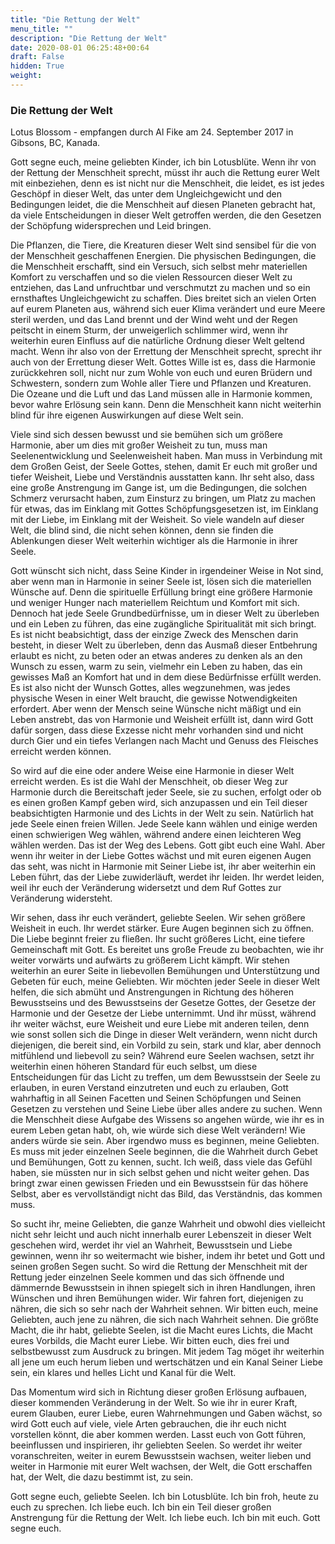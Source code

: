 ```yaml
---
title: "Die Rettung der Welt"
menu_title: ""
description: "Die Rettung der Welt"
date: 2020-08-01 06:25:48+00:64
draft: False
hidden: True
weight:
---
```

### Die Rettung der Welt

Lotus Blossom - empfangen durch Al Fike am 24. September 2017 in Gibsons, BC, Kanada.

Gott segne euch, meine geliebten Kinder, ich bin Lotusblüte. Wenn ihr von der Rettung der Menschheit sprecht, müsst ihr auch die Rettung eurer Welt mit einbeziehen, denn es ist nicht nur die Menschheit, die leidet, es ist jedes Geschöpf in dieser Welt, das unter dem Ungleichgewicht und den Bedingungen leidet, die die Menschheit auf diesen Planeten gebracht hat, da viele Entscheidungen in dieser Welt getroffen werden, die den Gesetzen der Schöpfung widersprechen und Leid bringen.

Die Pflanzen, die Tiere, die Kreaturen dieser Welt sind sensibel für die von der Menschheit geschaffenen Energien. Die physischen Bedingungen, die die Menschheit erschafft, sind ein Versuch, sich selbst mehr materiellen Komfort zu verschaffen und so die vielen Ressourcen dieser Welt zu entziehen, das Land unfruchtbar und verschmutzt zu machen und so ein ernsthaftes Ungleichgewicht zu schaffen. Dies breitet sich an vielen Orten auf eurem Planeten aus, während sich euer Klima verändert und eure Meere steril werden, und das Land brennt und der Wind weht und der Regen peitscht in einem Sturm, der unweigerlich schlimmer wird, wenn ihr weiterhin euren Einfluss auf die natürliche Ordnung dieser Welt geltend macht. Wenn ihr also von der Errettung der Menschheit sprecht, sprecht ihr auch von der Errettung dieser Welt. Gottes Wille ist es, dass die Harmonie zurückkehren soll, nicht nur zum Wohle von euch und euren Brüdern und Schwestern, sondern zum Wohle aller Tiere und Pflanzen und Kreaturen. Die Ozeane und die Luft und das Land müssen alle in Harmonie kommen, bevor wahre Erlösung sein kann. Denn die Menschheit kann nicht weiterhin blind für ihre eigenen Auswirkungen auf diese Welt sein.

Viele sind sich dessen bewusst und sie bemühen sich um größere Harmonie, aber um dies mit großer Weisheit zu tun, muss man Seelenentwicklung und Seelenweisheit haben. Man muss in Verbindung mit dem Großen Geist, der Seele Gottes, stehen, damit Er euch mit großer und tiefer Weisheit, Liebe und Verständnis ausstatten kann. Ihr seht also, dass eine große Anstrengung im Gange ist, um die Bedingungen, die solchen Schmerz verursacht haben, zum Einsturz zu bringen, um Platz zu machen für etwas, das im Einklang mit Gottes Schöpfungsgesetzen ist, im Einklang mit der Liebe, im Einklang mit der Weisheit. So viele wandeln auf dieser Welt, die blind sind, die nicht sehen können, denn sie finden die Ablenkungen dieser Welt weiterhin wichtiger als die Harmonie in ihrer Seele.

Gott wünscht sich nicht, dass Seine Kinder in irgendeiner Weise in Not sind, aber wenn man in Harmonie in seiner Seele ist, lösen sich die materiellen Wünsche auf. Denn die spirituelle Erfüllung bringt eine größere Harmonie und weniger Hunger nach materiellem Reichtum und Komfort mit sich. Dennoch hat jede Seele Grundbedürfnisse, um in dieser Welt zu überleben und ein Leben zu führen, das eine zugängliche Spiritualität mit sich bringt. Es ist nicht beabsichtigt, dass der einzige Zweck des Menschen darin besteht, in dieser Welt zu überleben, denn das Ausmaß dieser Entbehrung erlaubt es nicht, zu beten oder an etwas anderes zu denken als an den Wunsch zu essen, warm zu sein, vielmehr ein Leben zu haben, das ein gewisses Maß an Komfort hat und in dem diese Bedürfnisse erfüllt werden. Es ist also nicht der Wunsch Gottes, alles wegzunehmen, was jedes physische Wesen in einer Welt braucht, die gewisse Notwendigkeiten erfordert. Aber wenn der Mensch seine Wünsche nicht mäßigt und ein Leben anstrebt, das von Harmonie und Weisheit erfüllt ist, dann wird Gott dafür sorgen, dass diese Exzesse nicht mehr vorhanden sind und nicht durch Gier und ein tiefes Verlangen nach Macht und Genuss des Fleisches erreicht werden können.

So wird auf die eine oder andere Weise eine Harmonie in dieser Welt erreicht werden. Es ist die Wahl der Menschheit, ob dieser Weg zur Harmonie durch die Bereitschaft jeder Seele, sie zu suchen, erfolgt oder ob es einen großen Kampf geben wird, sich anzupassen und ein Teil dieser beabsichtigten Harmonie und des Lichts in der Welt zu sein. Natürlich hat jede Seele einen freien Willen. Jede Seele kann wählen und einige werden einen schwierigen Weg wählen, während andere einen leichteren Weg wählen werden. Das ist der Weg des Lebens. Gott gibt euch eine Wahl. Aber wenn ihr weiter in der Liebe Gottes wächst und mit euren eigenen Augen das seht, was nicht in Harmonie mit Seiner Liebe ist, ihr aber weiterhin ein Leben führt, das der Liebe zuwiderläuft, werdet ihr leiden. Ihr werdet leiden, weil ihr euch der Veränderung widersetzt und dem Ruf Gottes zur Veränderung widersteht.

Wir sehen, dass ihr euch verändert, geliebte Seelen. Wir sehen größere Weisheit in euch. Ihr werdet stärker. Eure Augen beginnen sich zu öffnen. Die Liebe beginnt freier zu fließen. Ihr sucht größeres Licht, eine tiefere Gemeinschaft mit Gott. Es bereitet uns große Freude zu beobachten, wie ihr weiter vorwärts und aufwärts zu größerem Licht kämpft. Wir stehen weiterhin an eurer Seite in liebevollen Bemühungen und Unterstützung und Gebeten für euch, meine Geliebten. Wir möchten jeder Seele in dieser Welt helfen, die sich abmüht und Anstrengungen in Richtung des höheren Bewusstseins und des Bewusstseins der Gesetze Gottes, der Gesetze der Harmonie und der Gesetze der Liebe unternimmt. Und ihr müsst, während ihr weiter wächst, eure Weisheit und eure Liebe mit anderen teilen, denn wie sonst sollen sich die Dinge in dieser Welt verändern, wenn nicht durch diejenigen, die bereit sind, ein Vorbild zu sein, stark und klar, aber dennoch mitfühlend und liebevoll zu sein? Während eure Seelen wachsen, setzt ihr weiterhin einen höheren Standard für euch selbst, um diese Entscheidungen für das Licht zu treffen, um dem Bewusstsein der Seele zu erlauben, in euren Verstand einzutreten und euch zu erlauben, Gott wahrhaftig in all Seinen Facetten und Seinen Schöpfungen und Seinen Gesetzen zu verstehen und Seine Liebe über alles andere zu suchen. Wenn die Menschheit diese Aufgabe des Wissens so angehen würde, wie ihr es in eurem Leben getan habt, oh, wie würde sich diese Welt verändern! Wie anders würde sie sein. Aber irgendwo muss es beginnen, meine Geliebten. Es muss mit jeder einzelnen Seele beginnen, die die Wahrheit durch Gebet und Bemühungen, Gott zu kennen, sucht. Ich weiß, dass viele das Gefühl haben, sie müssten nur in sich selbst gehen und nicht weiter gehen. Das bringt zwar einen gewissen Frieden und ein Bewusstsein für das höhere Selbst, aber es vervollständigt nicht das Bild, das Verständnis, das kommen muss.

So sucht ihr, meine Geliebten, die ganze Wahrheit und obwohl dies vielleicht nicht sehr leicht und auch nicht innerhalb eurer Lebenszeit in dieser Welt geschehen wird, werdet ihr viel an Wahrheit, Bewusstsein und Liebe gewinnen, wenn ihr so weitermacht wie bisher, indem ihr betet und Gott und seinen großen Segen sucht. So wird die Rettung der Menschheit mit der Rettung jeder einzelnen Seele kommen und das sich öffnende und dämmernde Bewusstsein in ihnen spiegelt sich in ihren Handlungen, ihren Wünschen und ihren Bemühungen wider. Wir fahren fort, diejenigen zu nähren, die sich so sehr nach der Wahrheit sehnen. Wir bitten euch, meine Geliebten, auch jene zu nähren, die sich nach Wahrheit sehnen. Die größte Macht, die ihr habt, geliebte Seelen, ist die Macht eures Lichts, die Macht eures Vorbilds, die Macht eurer Liebe. Wir bitten euch, dies frei und selbstbewusst zum Ausdruck zu bringen. Mit jedem Tag möget ihr weiterhin all jene um euch herum lieben und wertschätzen und ein Kanal Seiner Liebe sein, ein klares und helles Licht und Kanal für die Welt.

Das Momentum wird sich in Richtung dieser großen Erlösung aufbauen, dieser kommenden Veränderung in der Welt. So wie ihr in eurer Kraft, eurem Glauben, eurer Liebe, euren Wahrnehmungen und Gaben wächst, so wird Gott euch auf viele, viele Arten gebrauchen, die ihr euch nicht vorstellen könnt, die aber kommen werden. Lasst euch von Gott führen, beeinflussen und inspirieren, ihr geliebten Seelen. So werdet ihr weiter voranschreiten, weiter in eurem Bewusstsein wachsen, weiter lieben und weiter in Harmonie mit eurer Welt wachsen, der Welt, die Gott erschaffen hat, der Welt, die dazu bestimmt ist, zu sein.

Gott segne euch, geliebte Seelen. Ich bin Lotusblüte. Ich bin froh, heute zu euch zu sprechen. Ich liebe euch. Ich bin ein Teil dieser großen Anstrengung für die Rettung der Welt. Ich liebe euch. Ich bin mit euch. Gott segne euch.
